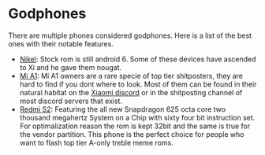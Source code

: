 # Godphones
There are multiple phones considered godphones. Here is a list of the best ones with their notable features.
* [Nikel](../../blob/master/docs/specs/redminote4mtk.md): Stock rom is still android 6. Some of these devices have ascended to Xi and he gave them nougat.
* [Mi A1](../../blob/master/docs/specs/mia1.md): Mi A1 owners are a rare specie of top tier shitposters, they are hard to find if you dont where to look. Most of them can be found in their natural habitat on the [Xiaomi discord](https://discord.gg/xiaomi) or in the shitposting channel of most discord servers that exist.
* [Redmi S2](../../blob/master/docs/specs/redmis2.md): Featuring the all new Snapdragon 625 octa core two thousand megahertz System on a Chip with sixty four bit instruction set. For optimalization reason the rom is kept 32bit and the same is true for the vendor partition. This phone is the perfect choice for people who want to flash top tier A-only treble meme roms.
